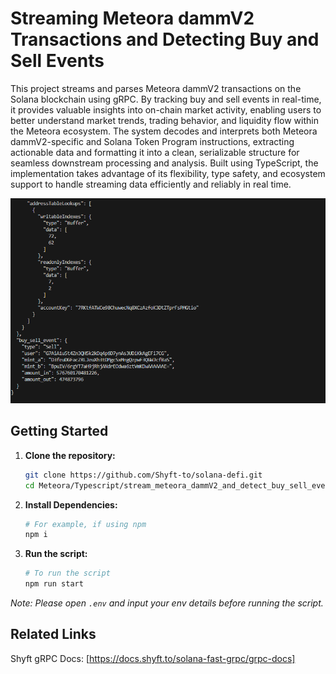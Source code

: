 <a id="readme-top"></a>

# Streaming Meteora dammV2 Transactions and Detecting Buy and Sell Events

This project streams and parses Meteora dammV2 transactions on the Solana blockchain using gRPC. By tracking buy and sell events in real-time, it provides valuable insights into on-chain market activity, enabling users to better understand market trends, trading behavior, and liquidity flow within the Meteora ecosystem.
The system decodes and interprets both Meteora dammV2-specific and Solana Token Program instructions, extracting actionable data and formatting it into a clean, serializable structure for seamless downstream processing and analysis. Built using TypeScript, the implementation takes advantage of its flexibility, type safety, and ecosystem support to handle streaming data efficiently and reliably in real time.

![screenshot](assets/usage-screenshot.png?raw=true "Screenshot")

## Getting Started

1. **Clone the repository:**
   ```bash
   git clone https://github.com/Shyft-to/solana-defi.git
   cd Meteora/Typescript/stream_meteora_dammV2_and_detect_buy_sell_events
   ```

2. **Install Dependencies:**

    ```bash
    # For example, if using npm
    npm i
    ```

3. **Run the script:**

    ```bash
    # To run the script
    npm run start
    ```

*Note: Please open `.env` and input your env details before running the script.*

## Related Links

Shyft gRPC Docs: [https://docs.shyft.to/solana-fast-grpc/grpc-docs]